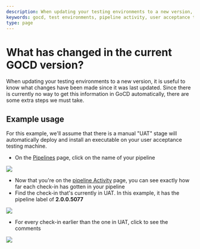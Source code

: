 ```yaml
---
description: When updating your testing environments to a new version, it is useful to know what changes have been made since it was last updated.
keywords: gocd, test environments, pipeline activity, user acceptance testing
type: page
---
```



# What has changed in the current GOCD version?

When updating your testing environments to a new version, it is useful to know what changes have been made since it was last updated. Since there is currently no way to get this information in GoCD automatically, there are some extra steps we must take.

## Example usage

For this example, we'll assume that there is a manual "UAT" stage will automatically deploy and install an executable on your user acceptance testing machine.

-   On the [Pipelines](../navigation/pipelines_dashboard_page.md) page, click on the name of your pipeline

![](../../images/1_click_pipeline_name.png)

-   Now that you're on the [pipeline Activity](../navigation/pipeline_activity_page.md) page, you can see exactly how far each check-in has gotten in your pipeline
-   Find the check-in that's currently in UAT. In this example, it has the pipeline label of **2.0.0.5077**

![](../../images/2_find_in_uat.png)

-   For every check-in earlier than the one in UAT, click to see the comments

![](../../images/3_click_modifications.png)
